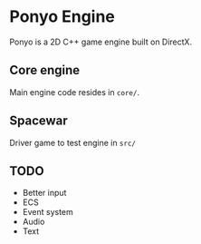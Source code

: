 # Ponyo Engine

Ponyo is a 2D C++ game engine built on DirectX.

## Core engine

Main engine code resides in `core/`.

## Spacewar

Driver game to test engine in `src/`

## TODO

- Better input
- ECS
- Event system
- Audio
- Text
